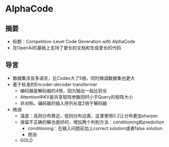 # AlphaCode

## 摘要

- 标题：Competition-Level Code Generation with AlphaCode
- 在OpenAI的基础上支持了更长的文档和生成更长的代码

## 导言

- 数据集涉及多语言，比Codex大了5倍，同时微调数据集也更大
- 基于标准的Encoder-decoder transformer
  - 编码器是解码器的4倍，因为输出一般比较长
  - Attention中KV是共享矩阵参数同时小于Query的矩阵大小
  - 非对称，编码器的输入序列长度2倍于解码器
- 微调
  - 温度：高则分布靠近，低则分布远离，这里使用0.2让分布更加sharper
  - 保留不正确的解也是好的，增加两个判别方法：conditioning和prediction
    - conditioning：在输入问题前加上correct solution或者false solution
    - 预测
  - GOLD